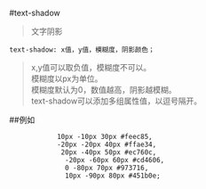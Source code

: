 #text-shadow

>文字阴影

`text-shadow: x值，y值，模糊度，阴影颜色；`


>x,y值可以取负值，模糊度不可以。<br/>
>模糊度以px为单位。<br/>
>模糊度默认为0，数值越高，阴影越模糊。<br/>
>text-shadow可以添加多组属性值，以逗号隔开。<br/>

##例如
```		text-shadow:  0 0 20px #fefcc9, 
			10px -10px 30px #feec85, 
			-20px -20px 40px #ffae34,
			 20px -40px 50px #ec760c,
			  -20px -60px 60px #cd4606, 
			  0 -80px 70px #973716, 
			  10px -90px 80px #451b0e;
```			  